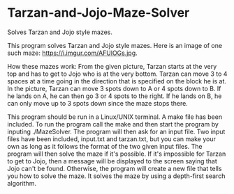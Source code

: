 # Tarzan-and-Jojo-Maze-Solver
Solves Tarzan and Jojo style mazes.

This program solves Tarzan and Jojo style mazes. Here is an image of one such maze: https://i.imgur.com/AFUlOGs.jpg.

How these mazes work: From the given picture, Tarzan starts at the very top and has to get to Jojo who is at the very bottom.
Tarzan can move 3 to 4 spaces at a time going in the direction that is specified on the block he is at. In the picture,
Tarzan can move 3 spots down to A or 4 spots down to B. If he lands on A, he can then go 3 or 4 spots to the right. If he lands
on B, he can only move up to 3 spots down since the maze stops there.

This program should be run in a Linux/UNIX terminal. A make file has been included. To run the program call the make and then
start the program by inputing ./MazeSolver. The program will then ask for an input file. Two input files have been included, input.txt
and tarzan.txt, but you can make your own as long as it follows the format of the two given input files. The program will then solve
the maze if it's possible. If it's impossible for Tarzan to get to Jojo, then a message will be displayed to the screen saying that
Jojo can't be found. Otherwise, the program will create a new file that tells you how to solve the maze. It solves the maze by using
a depth-first search algorithm.

